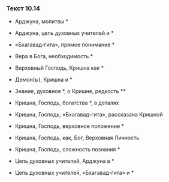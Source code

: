 ### Текст 10.14

- Арджуна, молитвы *

- Арджуна, цепь духовных учителей и *

- «Бхагавад-гита», прямое понимание *

- Вера в Бога, необходимость *

- Верховный Господь, Кришна как *

- Демон(ы), Кришна и *

- Знание, духовное *, о Кришне, редкость **

- Кришна, Господь, богатства *, в деталях

- Кришна, Господь, «Бхагавад-гита», рассказана Кришной

- Кришна, Господь, верховное положение *

- Кришна, Господь, как, Бог, Верховная Личность

- Кришна, Господь, сложность познания *

- Цепь духовных учителей, Арджуна в *

- Цепь духовных учителей, «Бхагавад-гита» и *
	
